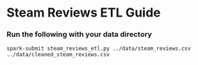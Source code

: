 # Steam Reviews ETL Guide

### Run the following with your data directory

```spark-submit steam_reviews_etl.py ../data/steam_reviews.csv ../data/cleaned_steam_reviews.csv```